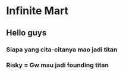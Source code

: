 # Infinite Mart

## Hello guys
### Siapa yang cita-citanya mao jadi titan
### Risky = Gw mau jadi founding titan
